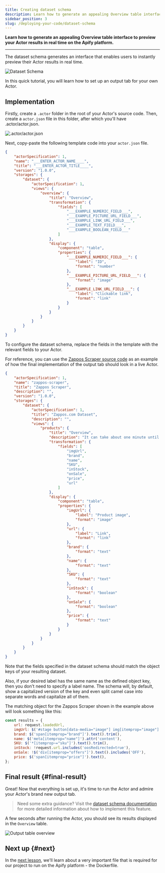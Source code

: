 ```yaml
---
title: Creating dataset schema
description: Learn how to generate an appealing Overview table interface to preview your Actor results in real time on the Apify platform.
sidebar_position: 3
slug: /deploying-your-code/dataset-schema
---
```


**Learn how to generate an appealing Overview table interface to preview your Actor results in real time on the Apify platform.**

---

The dataset schema generates an interface that enables users to instantly preview their Actor results in real time.

![Dataset Schema](../../../platform/5-building-actors/actor_definition/images/output-schema-example.png)

In this quick tutorial, you will learn how to set up an output tab for your own Actor.

## Implementation

Firstly, create a `.actor` folder in the root of your Actor's source code. Then, create a `actor.json` file in this folder, after which you'll have .actor/actor.json.

![.actor/actor.json](./images/actor-json-example.webp)

Next, copy-paste the following template code into your `actor.json` file.

```json
{
    "actorSpecification": 1,
    "name": "___ENTER_ACTOR_NAME____",
    "title": "___ENTER_ACTOR_TITLE____",
    "version": "1.0.0",
    "storages": {
        "dataset": {
            "actorSpecification": 1,
            "views": {
                "overview": {
                    "title": "Overview",
                    "transformation": {
                        "fields": [
                            "___EXAMPLE_NUMERIC_FIELD___",
                            "___EXAMPLE_PICTURE_URL_FIELD___",
                            "___EXAMPLE_LINK_URL_FIELD___",
                            "___EXAMPLE_TEXT_FIELD___",
                            "___EXAMPLE_BOOLEAN_FIELD___"
                        ]
                    },
                    "display": {
                        "component": "table",
                        "properties": {
                            "___EXAMPLE_NUMERIC_FIELD___": {
                                "label": "ID",
                                "format": "number"
                            },
                            "___EXAMPLE_PICTURE_URL_FIELD___": {
                                "format": "image"
                            },
                            "___EXAMPLE_LINK_URL_FIELD___": {
                                "label": "Clickable link",
                                "format": "link"
                            }
                        }
                    }
                }
            }
        }
    }
}
```

To configure the dataset schema, replace the fields in the template with the relevant fields to your Actor.

For reference, you can use the [Zappos Scraper source code](https://github.com/PerVillalva/zappos-scraper-actor/blob/main/.actor/actor.json) as an example of how the final implementation of the output tab should look in a live Actor.

```json
{
    "actorSpecification": 1,
    "name": "zappos-scraper",
    "title": "Zappos Scraper",
    "description": "",
    "version": "1.0.0",
    "storages": {
        "dataset": {
            "actorSpecification": 1,
            "title": "Zappos.com Dataset",
            "description": "",
            "views": {
                "products": {
                    "title": "Overview",
                    "description": "It can take about one minute until the first results are available.",
                    "transformation": {
                        "fields": [
                            "imgUrl",
                            "brand",
                            "name",
                            "SKU",
                            "inStock",
                            "onSale",
                            "price",
                            "url"
                        ]
                    },
                    "display": {
                        "component": "table",
                        "properties": {
                            "imgUrl": {
                                "label": "Product image",
                                "format": "image"
                            },
                            "url": {
                                "label": "Link",
                                "format": "link"
                            },
                            "brand": {
                                "format": "text"
                            },
                            "name": {
                                "format": "text"
                            },
                            "SKU": {
                                "format": "text"
                            },
                            "inStock": {
                                "format": "boolean"
                            },
                            "onSale": {
                                "format": "boolean"
                            },
                            "price": {
                                "format": "text"
                            }
                        }
                    }
                }
            }
        }
    }
}
```

Note that the fields specified in the dataset schema should match the object keys of your resulting dataset.

Also, if your desired label has the same name as the defined object key, then you don't need to specify a label name. The schema will, by default, show a capitalized version of the key and even split camel case into separate words and capitalize all of them.

The matching object for the Zappos Scraper shown in the example above will look something like this:

```js
const results = {
    url: request.loadedUrl,
    imgUrl: $('#stage button[data-media="image"] img[itemprop="image"]').attr('src'),
    brand: $('span[itemprop="brand"]').text().trim(),
    name: $('meta[itemprop="name"]').attr('content'),
    SKU: $('*[itemprop~="sku"]').text().trim(),
    inStock: !request.url.includes('oosRedirected=true'),
    onSale: !$('div[itemprop="offers"]').text().includes('OFF'),
    price: $('span[itemprop="price"]').text(),
};
```

## Final result {#final-result}

Great! Now that everything is set up, it's time to run the Actor and admire your Actor's brand new output tab.

> Need some extra guidance? Visit the [dataset schema documentation](/platform/actors/development/actor-definition/dataset-schema) for more detailed information about how to implement this feature.

A few seconds after running the Actor, you should see its results displayed in the `Overview` table.

![Output table overview](./images/output-schema-final-example.webp)

## Next up {#next}

In the [next lesson](./docker_file.md), we'll learn about a very important file that is required for our project to run on the Apify platform - the Dockerfile.
